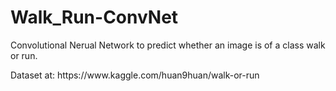 # Walk_Run-ConvNet <br>

<p> Convolutional Nerual Network to predict whether an image is of a class walk or run. </p>
Dataset at: 
<a> https://www.kaggle.com/huan9huan/walk-or-run </a>
